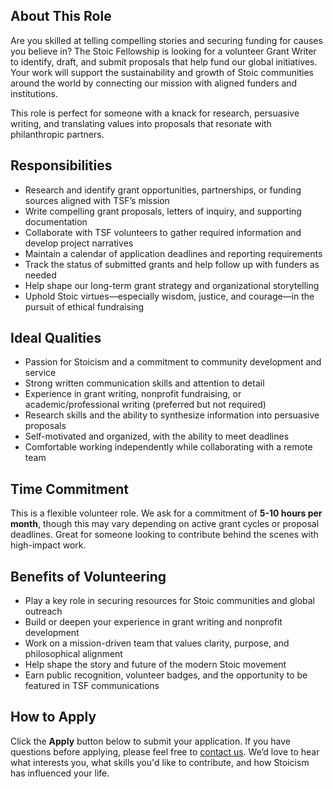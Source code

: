 ## About This Role

Are you skilled at telling compelling stories and securing funding for causes you believe in? The Stoic Fellowship is looking for a volunteer Grant Writer to identify, draft, and submit proposals that help fund our global initiatives. Your work will support the sustainability and growth of Stoic communities around the world by connecting our mission with aligned funders and institutions.

This role is perfect for someone with a knack for research, persuasive writing, and translating values into proposals that resonate with philanthropic partners.

## Responsibilities

- Research and identify grant opportunities, partnerships, or funding sources aligned with TSF’s mission
- Write compelling grant proposals, letters of inquiry, and supporting documentation
- Collaborate with TSF volunteers to gather required information and develop project narratives
- Maintain a calendar of application deadlines and reporting requirements
- Track the status of submitted grants and help follow up with funders as needed
- Help shape our long-term grant strategy and organizational storytelling
- Uphold Stoic virtues—especially wisdom, justice, and courage—in the pursuit of ethical fundraising

## Ideal Qualities

- Passion for Stoicism and a commitment to community development and service
- Strong written communication skills and attention to detail
- Experience in grant writing, nonprofit fundraising, or academic/professional writing (preferred but not required)
- Research skills and the ability to synthesize information into persuasive proposals
- Self-motivated and organized, with the ability to meet deadlines
- Comfortable working independently while collaborating with a remote team

## Time Commitment

This is a flexible volunteer role. We ask for a commitment of **5-10 hours per month**, though this may vary depending on active grant cycles or proposal deadlines. Great for someone looking to contribute behind the scenes with high-impact work.

## Benefits of Volunteering

- Play a key role in securing resources for Stoic communities and global outreach
- Build or deepen your experience in grant writing and nonprofit development
- Work on a mission-driven team that values clarity, purpose, and philosophical alignment
- Help shape the story and future of the modern Stoic movement
- Earn public recognition, volunteer badges, and the opportunity to be featured in TSF communications

## How to Apply

Click the **Apply** button below to submit your application. If you have questions before applying, please feel free to [contact us](https://stoicfellowship.com/contact). We’d love to hear what interests you, what skills you'd like to contribute, and how Stoicism has influenced your life.
